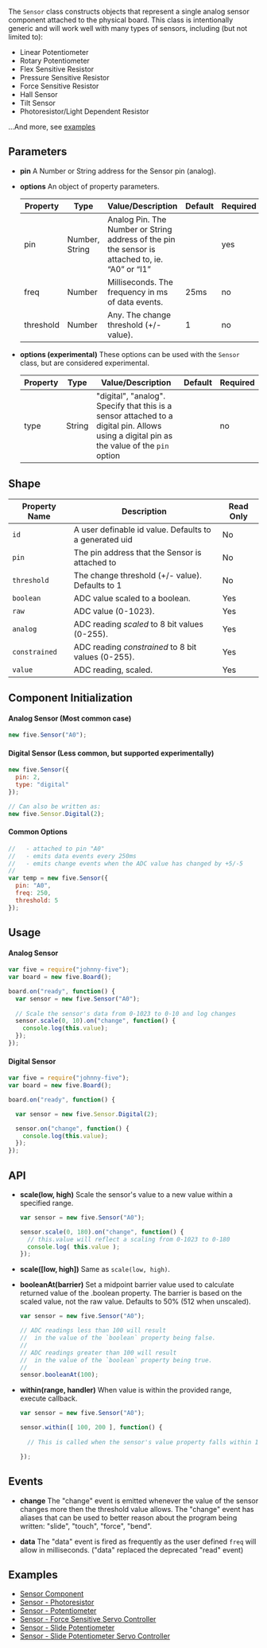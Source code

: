 The `Sensor` class constructs objects that represent a single analog sensor component attached to the physical board. This class is intentionally generic and will work well with many types of sensors, including (but not limited to):

- Linear Potentiometer
- Rotary Potentiometer
- Flex Sensitive Resistor
- Pressure Sensitive Resistor
- Force Sensitive Resistor
- Hall Sensor
- Tilt Sensor
- Photoresistor/Light Dependent Resistor

...And more, see [examples](#examples)

## Parameters

- **pin** A Number or String address for the Sensor pin (analog).

- **options** An object of property parameters.
  <span class="abbreviate-table">

  | Property | Type           | Value/Description                                                                         | Default | Required |
  |---------------|----------------|----------------------------------|-------------------------------------------------------------------------------------|----------|
  | pin           | Number, String | Analog Pin. The Number or String address of the pin the sensor is attached to, ie. “A0” or “I1” | | yes      |
  | freq          | Number         | Milliseconds. The frequency in ms of data events. | 25ms                                | no       |
  | threshold     | Number         | Any. The change threshold (+/- value). | 1                                     | no       |
  </span>

- **options (experimental)** These options can be used with the `Sensor` class, but are considered experimental.
  <span class="abbreviate-table">

  | Property | Type           | Value/Description                                                                         | Default | Required |
  |---------------|----------------|----------------------------------|-------------------------------------------------------------------------------------|----------|
  | type     | String         | "digital", "analog". Specify that this is a sensor attached to a digital pin. Allows using a digital pin as the value of the `pin` option| | no       |
  </span>  

## Shape

| Property Name | Description | Read Only |
|---------------| ----------- | ----------|
| `id` | A user definable id value. Defaults to a generated uid | No |
| `pin` | The pin address that the Sensor is attached to | No |
| `threshold` | The change threshold (+/- value). Defaults to 1 | No |
| `boolean` | ADC value scaled to a boolean. | Yes |
| `raw` | ADC value (0-1023). | Yes |
| `analog` | ADC reading _scaled_ to 8 bit values (0-255). | Yes |
| `constrained` | ADC reading _constrained_ to 8 bit values (0-255). | Yes |
| `value` | ADC reading, scaled. | Yes |

## Component Initialization

#### Analog Sensor (Most common case)

```js
new five.Sensor("A0");
```

#### Digital Sensor (Less common, but supported experimentally)

```js
new five.Sensor({
  pin: 2, 
  type: "digital"
});

// Can also be written as: 
new five.Sensor.Digital(2);
```


#### Common Options

```js
//   - attached to pin "A0"
//   - emits data events every 250ms
//   - emits change events when the ADC value has changed by +5/-5
//
var temp = new five.Sensor({
  pin: "A0", 
  freq: 250, 
  threshold: 5
});
```


## Usage

#### Analog Sensor 

```js
var five = require("johnny-five");
var board = new five.Board();

board.on("ready", function() {
  var sensor = new five.Sensor("A0");
  
  // Scale the sensor's data from 0-1023 to 0-10 and log changes
  sensor.scale(0, 10).on("change", function() {
    console.log(this.value);
  });
});
```

#### Digital Sensor 

```js
var five = require("johnny-five");
var board = new five.Board();

board.on("ready", function() {

  var sensor = new five.Sensor.Digital(2);

  sensor.on("change", function() {
    console.log(this.value);
  });
});
```


## API

- **scale(low, high)** Scale the sensor's value to a new value within a specified range.
  ```js
  var sensor = new five.Sensor("A0");

  sensor.scale(0, 180).on("change", function() {
    // this.value will reflect a scaling from 0-1023 to 0-180
    console.log( this.value );
  });
  ```

- **scale([low, high])** Same as `scale(low, high)`. 


- **booleanAt(barrier)** Set a midpoint barrier value used to calculate returned value of the .boolean property. The barrier is based on the scaled value, not the raw value. Defaults to 50% (512 when unscaled).
  ```js
  var sensor = new five.Sensor("A0");

  // ADC readings less than 100 will result 
  //  in the value of the `boolean` property being false.
  // 
  // ADC readings greater than 100 will result 
  //  in the value of the `boolean` property being true.
  // 
  sensor.booleanAt(100);

  ```

- **within(range, handler)** When value is within the provided range, execute callback. 
  ```js
  var sensor = new five.Sensor("A0");

  sensor.within([ 100, 200 ], function() {
    
    // This is called when the sensor's value property falls within 100-200

  });
  ```

## Events

- **change** The "change" event is emitted whenever the value of the sensor changes more then the threshold value allows. The "change" event has aliases that can be used to better reason about the program being written: "slide", "touch", "force", "bend".

- **data** The "data" event is fired as frequently as the user defined `freq` will allow in milliseconds. ("data" replaced the deprecated "read" event)


<!--remove-start-->

## Examples

- [Sensor Component](https://github.com/rwaldron/johnny-five/blob/master/docs/sensor.md)
- [Sensor - Photoresistor](https://github.com/rwaldron/johnny-five/blob/master/docs/photoresistor.md)
- [Sensor - Potentiometer](https://github.com/rwaldron/johnny-five/blob/master/docs/potentiometer.md)
- [Sensor - Force Sensitive Servo Controller](https://github.com/rwaldron/johnny-five/blob/master/docs/sensor-fsr-servo.md)
- [Sensor - Slide Potentiometer](https://github.com/rwaldron/johnny-five/blob/master/docs/sensor-slider.md)
- [Sensor - Slide Potentiometer Servo Controller](https://github.com/rwaldron/johnny-five/blob/master/docs/slider-servo-control.md)

<!--remove-end-->
